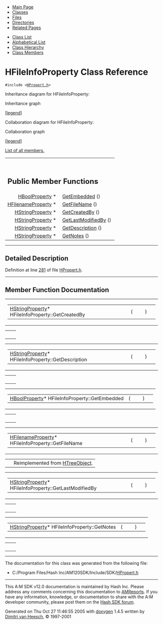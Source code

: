 <div class="tabs">

- [Main Page](index.md)
- <span id="current">[Classes](annotated.md)</span>
- [Files](files.md)
- [Directories](dirs.md)
- [Related Pages](pages.md)

</div>

<div class="tabs">

- [Class List](annotated.md)
- [Alphabetical List](classes.md)
- [Class Hierarchy](hierarchy.md)
- [Class Members](functions.md)

</div>

# HFileInfoProperty Class Reference

`#include <`<a href="HPropert_8h-source.md" class="el"><code>HPropert.h</code></a>`>`

Inheritance diagram for HFileInfoProperty:

<span class="image placeholder" original-image-src="classHFileInfoProperty__inherit__graph.gif" original-image-title="" border="0" usemap="#HFileInfoProperty__inherit__map">Inheritance graph</span>

\[[legend](graph_legend.md)\]

Collaboration diagram for HFileInfoProperty:

<span class="image placeholder" original-image-src="classHFileInfoProperty__coll__graph.gif" original-image-title="" border="0" usemap="#HFileInfoProperty__coll__map">Collaboration graph</span>

\[[legend](graph_legend.md)\]

[List of all members.](classHFileInfoProperty-members.md)

<table data-border="0" data-cellpadding="0" data-cellspacing="0">
<colgroup>
<col style="width: 50%" />
<col style="width: 50%" />
</colgroup>
<tbody>
<tr>
<td></td>
<td></td>
</tr>
<tr>
<td colspan="2"><br />
&#10;<h2 id="public-member-functions">Public Member Functions</h2></td>
</tr>
<tr>
<td class="memItemLeft" style="text-align: right;" data-nowrap="" data-valign="top"><a href="classHBoolProperty.md" class="el">HBoolProperty</a> * </td>
<td class="memItemRight" data-valign="bottom"><a href="classHFileInfoProperty.md#bab1a1d28e1c324cd6e7c704f9118bea" class="el">GetEmbedded</a> ()</td>
</tr>
<tr>
<td class="memItemLeft" style="text-align: right;" data-nowrap="" data-valign="top"><a href="classHFilenameProperty.md" class="el">HFilenameProperty</a> * </td>
<td class="memItemRight" data-valign="bottom"><a href="classHFileInfoProperty.md#441760acf64ee395f3bf55dea6470fc6" class="el">GetFileName</a> ()</td>
</tr>
<tr>
<td class="memItemLeft" style="text-align: right;" data-nowrap="" data-valign="top"><a href="classHStringProperty.md" class="el">HStringProperty</a> * </td>
<td class="memItemRight" data-valign="bottom"><a href="classHFileInfoProperty.md#832685f6374dddce52c82bd13ed329bb" class="el">GetCreatedBy</a> ()</td>
</tr>
<tr>
<td class="memItemLeft" style="text-align: right;" data-nowrap="" data-valign="top"><a href="classHStringProperty.md" class="el">HStringProperty</a> * </td>
<td class="memItemRight" data-valign="bottom"><a href="classHFileInfoProperty.md#07269e3c288fd2c734e175ef6039e110" class="el">GetLastModifiedBy</a> ()</td>
</tr>
<tr>
<td class="memItemLeft" style="text-align: right;" data-nowrap="" data-valign="top"><a href="classHStringProperty.md" class="el">HStringProperty</a> * </td>
<td class="memItemRight" data-valign="bottom"><a href="classHFileInfoProperty.md#c52a72dbe238119913484df41bff8842" class="el">GetDescription</a> ()</td>
</tr>
<tr>
<td class="memItemLeft" style="text-align: right;" data-nowrap="" data-valign="top"><a href="classHStringProperty.md" class="el">HStringProperty</a> * </td>
<td class="memItemRight" data-valign="bottom"><a href="classHFileInfoProperty.md#aef3cf215c4db11c444f16e3ee597cb4" class="el">GetNotes</a> ()</td>
</tr>
</tbody>
</table>

------------------------------------------------------------------------

<span id="_details"></span>

## Detailed Description

Definition at line <a href="HPropert_8h-source.md#l00281" class="el">281</a> of file <a href="HPropert_8h-source.md" class="el">HPropert.h</a>.

------------------------------------------------------------------------

## Member Function Documentation

<span id="832685f6374dddce52c82bd13ed329bb" class="anchor"></span>

<table class="mdTable" data-cellpadding="2" data-cellspacing="0">
<colgroup>
<col style="width: 100%" />
</colgroup>
<tbody>
<tr>
<td class="mdRow"><table data-cellpadding="0" data-cellspacing="0" data-border="0">
<tbody>
<tr>
<td class="md" data-nowrap="" data-valign="top"><a href="classHStringProperty.md" class="el">HStringProperty</a>* HFileInfoProperty::GetCreatedBy</td>
<td class="md" data-valign="top">( </td>
<td class="mdname1" data-valign="top" data-nowrap=""></td>
<td class="md" data-valign="top"> ) </td>
<td class="md" data-nowrap=""></td>
</tr>
</tbody>
</table></td>
</tr>
</tbody>
</table>

|     |     |
|-----|-----|
|     |     |

<span id="c52a72dbe238119913484df41bff8842" class="anchor"></span>

<table class="mdTable" data-cellpadding="2" data-cellspacing="0">
<colgroup>
<col style="width: 100%" />
</colgroup>
<tbody>
<tr>
<td class="mdRow"><table data-cellpadding="0" data-cellspacing="0" data-border="0">
<tbody>
<tr>
<td class="md" data-nowrap="" data-valign="top"><a href="classHStringProperty.md" class="el">HStringProperty</a>* HFileInfoProperty::GetDescription</td>
<td class="md" data-valign="top">( </td>
<td class="mdname1" data-valign="top" data-nowrap=""></td>
<td class="md" data-valign="top"> ) </td>
<td class="md" data-nowrap=""></td>
</tr>
</tbody>
</table></td>
</tr>
</tbody>
</table>

|     |     |
|-----|-----|
|     |     |

<span id="bab1a1d28e1c324cd6e7c704f9118bea" class="anchor"></span>

<table class="mdTable" data-cellpadding="2" data-cellspacing="0">
<colgroup>
<col style="width: 100%" />
</colgroup>
<tbody>
<tr>
<td class="mdRow"><table data-cellpadding="0" data-cellspacing="0" data-border="0">
<tbody>
<tr>
<td class="md" data-nowrap="" data-valign="top"><a href="classHBoolProperty.md" class="el">HBoolProperty</a>* HFileInfoProperty::GetEmbedded</td>
<td class="md" data-valign="top">( </td>
<td class="mdname1" data-valign="top" data-nowrap=""></td>
<td class="md" data-valign="top"> ) </td>
<td class="md" data-nowrap=""></td>
</tr>
</tbody>
</table></td>
</tr>
</tbody>
</table>

|     |     |
|-----|-----|
|     |     |

<span id="441760acf64ee395f3bf55dea6470fc6" class="anchor"></span>

<table class="mdTable" data-cellpadding="2" data-cellspacing="0">
<colgroup>
<col style="width: 100%" />
</colgroup>
<tbody>
<tr>
<td class="mdRow"><table data-cellpadding="0" data-cellspacing="0" data-border="0">
<tbody>
<tr>
<td class="md" data-nowrap="" data-valign="top"><a href="classHFilenameProperty.md" class="el">HFilenameProperty</a>* HFileInfoProperty::GetFileName</td>
<td class="md" data-valign="top">( </td>
<td class="mdname1" data-valign="top" data-nowrap=""></td>
<td class="md" data-valign="top"> ) </td>
<td class="md" data-nowrap=""></td>
</tr>
</tbody>
</table></td>
</tr>
</tbody>
</table>

|  |  |
|----|----|
|   | Reimplemented from <a href="classHTreeObject.md#441760acf64ee395f3bf55dea6470fc6" class="el">HTreeObject</a>. |

<span id="07269e3c288fd2c734e175ef6039e110" class="anchor"></span>

<table class="mdTable" data-cellpadding="2" data-cellspacing="0">
<colgroup>
<col style="width: 100%" />
</colgroup>
<tbody>
<tr>
<td class="mdRow"><table data-cellpadding="0" data-cellspacing="0" data-border="0">
<tbody>
<tr>
<td class="md" data-nowrap="" data-valign="top"><a href="classHStringProperty.md" class="el">HStringProperty</a>* HFileInfoProperty::GetLastModifiedBy</td>
<td class="md" data-valign="top">( </td>
<td class="mdname1" data-valign="top" data-nowrap=""></td>
<td class="md" data-valign="top"> ) </td>
<td class="md" data-nowrap=""></td>
</tr>
</tbody>
</table></td>
</tr>
</tbody>
</table>

|     |     |
|-----|-----|
|     |     |

<span id="aef3cf215c4db11c444f16e3ee597cb4" class="anchor"></span>

<table class="mdTable" data-cellpadding="2" data-cellspacing="0">
<colgroup>
<col style="width: 100%" />
</colgroup>
<tbody>
<tr>
<td class="mdRow"><table data-cellpadding="0" data-cellspacing="0" data-border="0">
<tbody>
<tr>
<td class="md" data-nowrap="" data-valign="top"><a href="classHStringProperty.md" class="el">HStringProperty</a>* HFileInfoProperty::GetNotes</td>
<td class="md" data-valign="top">( </td>
<td class="mdname1" data-valign="top" data-nowrap=""></td>
<td class="md" data-valign="top"> ) </td>
<td class="md" data-nowrap=""></td>
</tr>
</tbody>
</table></td>
</tr>
</tbody>
</table>

|     |     |
|-----|-----|
|     |     |

------------------------------------------------------------------------

The documentation for this class was generated from the following file:

- C:/Program Files/Hash Inc/AM120SDK/Include/SDK/<a href="HPropert_8h-source.md" class="el">HPropert.h</a>

------------------------------------------------------------------------

<span class="small">This A:M SDK v12.0 documentation is maintained by Hash Inc. Please address any comments concerning this documentation to [AMReports](http://www.hash.com/reports). If you have any information, knowledge, or documentation to share with the A:M developer community, please post them on the [Hash SDK forum](http://www.hash.com/forums/index.php?showforum=11).</span>

Generated on Thu Oct 27 11:46:55 2005 with [<span class="image placeholder" original-image-src="doxygen.png" original-image-title="" height="45" width="100" align="middle" border="0">doxygen</span>](http://www.doxygen.org/index.html) 1.4.5 written by [Dimitri van Heesch](mailto:dimitri@stack.nl), © 1997-2001

